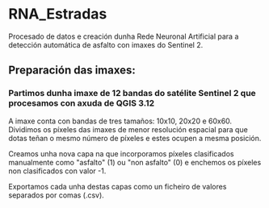 # RNA_Estradas
Procesado de datos e creación dunha Rede Neuronal Artificial para a detección automática de asfalto con imaxes do Sentinel 2.

<h2>Preparación das imaxes:</h2>
<h3>Partimos dunha imaxe de 12 bandas do satélite Sentinel 2 que procesamos con axuda de QGIS 3.12</h3>

A imaxe conta con bandas de tres tamaños: 10x10, 20x20 e 60x60.
Dividimos os píxeles das imaxes de menor resolución espacial para que dotas teñan o mesmo número de píxeles e estes ocupen a mesma posición.

Creamos unha nova capa na que incorporamos píxeles clasificados manualmente como "asfalto" (1) ou "non asfalto" (0) e enchemos os píxeles non clasificados con valor -1.

Exportamos cada unha destas capas como un ficheiro de valores separados por comas (.csv).

